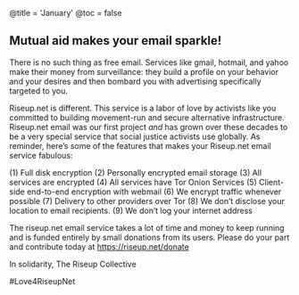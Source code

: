 @title = 'January'
@toc = false

Mutual aid makes your email sparkle!
------------------------------------

There is no such thing as free email. Services like gmail, hotmail, and yahoo make their money from surveillance: they build a profile on your behavior and your desires and then bombard you with advertising specifically targeted to you.

Riseup.net is different. This service is a labor of love by activists like you committed to building movement-run and secure alternative infrastructure. Riseup.net email was our first project *and* has grown over these decades to be a very special service that social justice activists use globally. As reminder, here’s some of the features that makes your Riseup.net email service fabulous:

(1) Full disk encryption
(2) Personally encrypted email storage
(3) All services are encrypted
(4) All services have Tor Onion Services
(5) Client-side end-to-end encryption with webmail
(6) We encrypt traffic whenever possible
(7) Delivery to other providers over Tor
(8) We don’t disclose your location to email recipients.
(9) We don’t log your internet address

The riseup.net email service takes a lot of time and money to keep running and is funded entirely by small donations from its users. Please do your part and contribute today at https://riseup.net/donate

In solidarity,
The Riseup Collective

\#Love4RiseupNet
